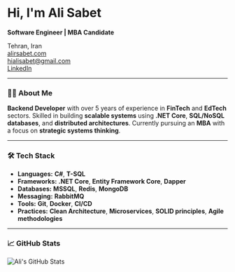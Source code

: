 # Hi, I'm Ali Sabet

**Software Engineer | MBA Candidate**

Tehran, Iran  
[alirsabet.com](https://alirsabet.com)  
[hialisabet@gmail.com](mailto:hialisabet@gmail.com)  
[LinkedIn](https://linkedin.com/in/alirsabet)

---

### 👨‍💻 About Me

**Backend Developer** with over 5 years of experience in **FinTech** and **EdTech** sectors. Skilled in building **scalable systems** using **.NET Core**, **SQL/NoSQL databases**, and **distributed architectures**. Currently pursuing an **MBA** with a focus on **strategic systems thinking**.

---

### 🛠️ Tech Stack

- **Languages:** **C#**, **T-SQL**
- **Frameworks:** **.NET Core**, **Entity Framework Core**, **Dapper**
- **Databases:** **MSSQL**, **Redis**, **MongoDB**
- **Messaging:** **RabbitMQ**
- **Tools:** **Git**, **Docker**, **CI/CD**
- **Practices:** **Clean Architecture**, **Microservices**, **SOLID principles**, **Agile methodologies**

---

<!---
### 📝 Latest Blog Posts

- [XXX](https://alirsabet.com/en/about)
-->

### 📈 GitHub Stats

![Ali's GitHub Stats](https://github-readme-stats.vercel.app/api?username=alirsabet&show_icons=true&theme=dark)
